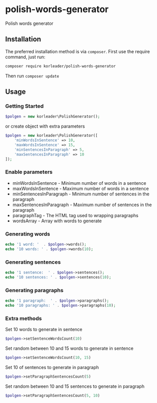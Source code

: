 # polish-words-generator

Polish words generator

## Installation

The preferred installation method is via `composer`. First use the require command, just run:

```bash
composer require korleader/polish-words-generator
```

Then run `composer update`

## Usage

### Getting Started

```php
$polgen = new korleader\PolishGenerator();
```

or create object with extra parameters

```php
$polgen = new korleader\PolishGenerator([
    'minWordsInSentence' => 10,
    'maxWordsInSentence' => 15,
    'minSentencesInParagraph' => 5,
    'maxSentencesInParagraph' => 10
]);
```

### Enable parameters

* minWordsInSentence - Minimum number of words in a sentence
* maxWordsInSentence - Maximum number of words in a sentence
* minSentencesInParagraph - Minimum number of sentences in the paragraph
* maxSentencesInParagraph - Maximum number of sentences in the paragraph
* paragraphTag - The HTML tag used to wrapping paragraphs
* wordsArray - Array with words to generate

### Generating words

```php
echo '1 word: '  . $polgen->words();
echo '10 words: ' . $polgen->words(10);
```

### Generating sentences

```php
echo '1 sentence:  ' . $polgen->sentences();
echo '10 sentences: ' . $polgen->sentences(10);
```

### Generating paragraphs

```php
echo '1 paragraph:  ' . $polgen->paragraphs();
echo '10 paragraphs: ' . $polgen->paragraphs(10);
```

### Extra methods

Set 10 words to generate in sentence
```php
$polgen->setSentenceWordsCount(10)
```

Set random between 10 and 15 words to generate in sentence
```php
$polgen->setSentenceWordsCount(10, 15)
```
Set 10 of sentences to generate in paragraph
```php
$polgen->setParagraphSentencesCount(5)
```

Set random between 10 and 15 sentences to generate in paragraph
```php
$polgen->setParagraphSentencesCount(5, 10)
```